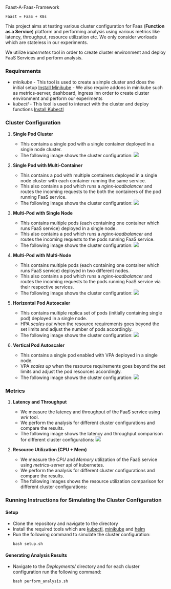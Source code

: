 #
Faast-A-Faas-Framework
```
Faast = FaaS + K8s
```
This project aims at testing various cluster configuration for Faas (**Function as a Service**) platform and performing analysis using various metrics like latency, throughput, resource utilization etc. We only consider worloads which are stateless in our experiments. 

We utilize *kubernetes* tool in order to create cluster environment and deploy FaaS Services and perform analysis. 

### Requirements 
- *minikube* - This tool is used to create a simple cluster and does the initial setup [Install Minikube](https://kubernetes.io/docs/tasks/tools/install-minikube/)
             - We also require addons in minikube such as metrics-server, dashboard, ingress inn order to create cluster environment and perform our experiments
- *kubectl* - This tool is used to interact with the cluster and deploy functions [Install Kubectl](https://kubernetes.io/docs/tasks/tools/install-kubectl/) 


### Cluster Configuration
1) **Single Pod Cluster** 
    - This contains a single pod with a single container deployed in a single node cluster. 
    - The following image shows the cluster configuration:
    ![](sp_cluster.png)

2) **Single Pod with Multi-Container** 
    - This contains a pod with multiple containers deployed in a single node cluster with each container running the same service. 
    - This also contains a pod which runs a *nginx-loadbalancer* and routes the incoming requests to the both the containers of the pod running FaaS service.
    - The following image shows the cluster configuration:
    ![](sp_mc_cluster.png)

3) **Multi-Pod with Single Node** 
    - This contains multiple pods (each containing one container which runs FaaS service) deployed in a single node. 
    - This also contains a pod which runs a *nginx-loadbalancer* and routes the incoming requests to the pods running FaaS service. 
    - The following image shows the cluster configuration:
    ![](mp_sn_cluster.png)

4) **Multi-Pod with Multi-Node** 
    - This contains multiple pods (each containing one container which runs FaaS service) deployed in two different nodes.
    - This also contains a pod which runs a *nginx-loadbalancer* and routes the incoming requests to the pods running FaaS service via their respective services.
    - The following image shows the cluster configuration:
    ![](mp_mn_cluster.png)

5) **Horizontal Pod Autoscaler** 
    - This contains multiple replica set of pods (initially containing single pod) deployed in a single node.
    - HPA *scales out* when the resource requirements goes beyond the set limits and adjust the number of pods accordingly. 
    - The following image shows the cluster configuration:
    ![](hpa_cluster.png)

6) **Vertical Pod Autoscaler**
    - This contains a single pod enabled with VPA deployed in a single node. 
    - VPA *scales up* when the resource requirements goes beyond the set limits and adjust the pod resources accordingly. 
    - The following image shows the cluster configuration:
    ![](vpa_cluster.png)

### Metrics
1) **Latency and Throughput** 
    - We measure the latency and throughput of the FaaS service using *wrk* tool. 
    - We perform the analysis for different cluster configurations and compare the results. 
    - The following image shows the latency and throughput comparison for different cluster configurations:
    ![](latency_throughput.png)

2) **Resource Utilization (CPU + Mem)**
    - We measure the *CPU* and *Memory* utilization of the FaaS service using *metrics-server* api of kubernetes.
    - We perform the analysis for different cluster configurations and compare the results.
    - The following images shows the resource utilization comparison for different cluster configurations:
   

### Running Instructions for Simulating the Cluster Configuration
#### Setup
- Clone the repository and navigate to the directory
- Install the required tools which are [kubectl](https://kubernetes.io/docs/tasks/tools/install-kubectl/), [minikube](https://kubernetes.io/docs/tasks/tools/install-minikube/) and [helm](https://helm.sh/docs/intro/install/)
- Run the following command to simulate the cluster configuration:
    ```
    bash setup.sh
    ```
#### Generating Analysis Results
- Navigate to the *Deployments/<cluster-config>* directory and for each cluster configuration run the following command:
    ```
    bash perform_analysis.sh
    ```


